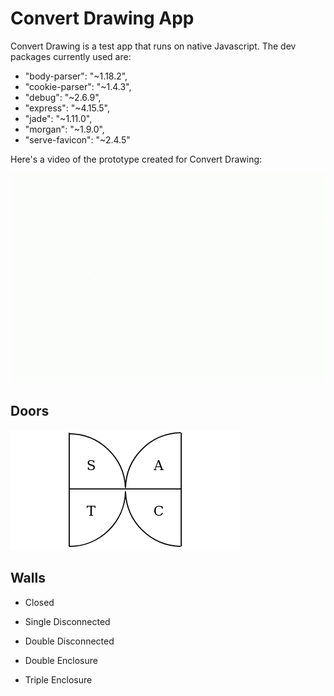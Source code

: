 # Convert Drawing App

Convert Drawing is a test app that runs on native Javascript. The dev packages currently used are:

- "body-parser": "~1.18.2",
- "cookie-parser": "~1.4.3",
- "debug": "~2.6.9",
- "express": "~4.15.5",
- "jade": "~1.11.0",
- "morgan": "~1.9.0",
- "serve-favicon": "~2.4.5"

Here's a video of the prototype created for Convert Drawing:

![CD/Enscalo](./video/convert-drawing.gif)

## Doors

![](./video/door.png)

## Walls

- Closed

- Single Disconnected

- Double Disconnected

- Double Enclosure

- Triple Enclosure

